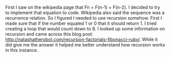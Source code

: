 First I saw on the wikipedia page that Fn = F(n-1) + F(n-2).  I decided to try to implement that equation to code.  Wikipedia also said the sequence was a recurrence relation. So I figured I needed to use recursion somehow.  First I made sure that if the number equaled 1 or 0 that it should return 1.  I tried creating a loop that would count down to 8.  I looked up some information on recursion and came across this blog post: http://natashatherobot.com/recursion-factorials-fibonacci-ruby/.  While it did give me the answer it helped me better understand how recursion works in this instance.

